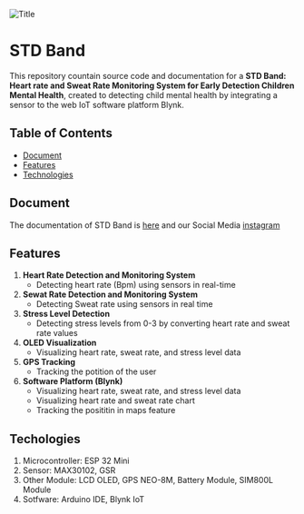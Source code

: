 ![Title](https://github.com/RungkadS/Smart-Band/Header.png)

# STD Band

This repository countain source code and documentation for a **STD Band: Heart rate and Sweat Rate Monitoring System for Early Detection Children Mental Health**, created to detecting child mental health by integrating a sensor to the web IoT software platform Blynk.

## **Table of Contents**
- [Document](#document)
- [Features](#features)
- [Technologies](#technologies)

## **Document**
The documentation of STD Band is [here](https://youtu.be/BopHi5Fg6vo?si=XMD4FWXXtRpWB5f0)
and our Social Media [instagram](https://www.instagram.com/std.band?utm_source=ig_web_button_share_sheet&igsh=ZDNlZDc0MzIxNw==)

## **Features**
1. **Heart Rate Detection and Monitoring System**
   - Detecting heart rate (Bpm) using sensors in real-time
2. **Sewat Rate Detection and Monitoring System**
   - Detecting Sweat rate using sensors in real time
3. **Stress Level Detection**
   - Detecting stress levels from 0-3 by converting heart rate and sweat rate values
4. **OLED Visualization**
   - Visualizing heart rate, sweat rate, and stress level data
5. **GPS Tracking**
   - Tracking the potition of the user
6. **Software Platform (Blynk)**
   - Visualizing heart rate, sweat rate, and stress level data
   - Visualizing heart rate and sweat rate chart
   - Tracking the posititin in maps feature

## **Techologies**
1. Microcontroller: ESP 32 Mini
2. Sensor: MAX30102, GSR
3. Other Module: LCD OLED, GPS NEO-8M, Battery Module, SIM800L Module
4. Sotfware: Arduino IDE, Blynk IoT
